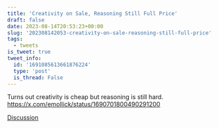 ```yaml
---
title: 'Creativity on Sale, Reasoning Still Full Price'
draft: false
date: 2023-08-14T20:53:23+00:00
slug: '202308142053-creativity-on-sale-reasoning-still-full-price'
tags:
  - tweets
is_tweet: true
tweet_info:
  id: '1691085613661876224'
  type: 'post'
  is_thread: False
---
```




Turns out creativity is cheap but reasoning is still hard. <https://x.com/emollick/status/1690701800490291200>

[Discussion](https://x.com/sytelus/status/1691085613661876224)
